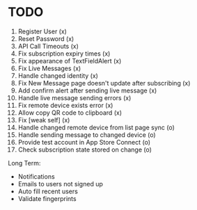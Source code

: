#  TODO

1) Register User (x)
2) Reset Password (x)
3) API Call Timeouts (x)
4) Fix subscription expiry times (x)
5) Fix appearance of TextFieldAlert (x)
6) Fix Live Messages (x)
7) Handle changed identity (x)
8) Fix New Message page doesn't update after subscribing (x)
9) Add confirm alert after sending live message (x)
10) Handle live message sending errors (x)
11) Fix remote device exists error (x)
12) Allow copy QR code to clipboard (x)
13) Fix [weak self] (x)
14) Handle changed remote device from list page sync (o)
15) Handle sending message to changed device (o)
16) Provide test account in App Store Connect (o)
17) Check subscription state stored on change (o)


Long Term:
- Notifications
- Emails to users not signed up
- Auto fill recent users
- Validate fingerprints


